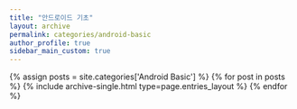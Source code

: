 ```yaml
---
title: "안드로이드 기초"
layout: archive
permalink: categories/android-basic
author_profile: true
sidebar_main_custom: true
---
```


<!-- 카테고리 이름 : Android Basic -->
<!-- 공백이 포함되어 있는 카테고리 이름의 경우 site.categories['a b c'] 이런식으로! -->

{% assign posts = site.categories['Android Basic'] %}
{% for post in posts %} {% include archive-single.html type=page.entries_layout %} {% endfor %}